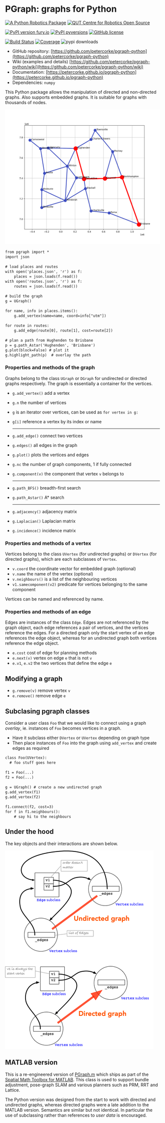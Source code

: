 # PGraph: graphs for Python

[![A Python Robotics Package](https://raw.githubusercontent.com/petercorke/robotics-toolbox-python/master/.github/svg/py_collection.min.svg)](https://github.com/petercorke/robotics-toolbox-python)
[![QUT Centre for Robotics Open Source](https://github.com/qcr/qcr.github.io/raw/master/misc/badge.svg)](https://qcr.github.io)

[![PyPI version fury.io](https://badge.fury.io/py/pgraph-python.svg)](https://pypi.python.org/pypi/pgraph-python/)
[![PyPI pyversions](https://img.shields.io/pypi/pyversions/pgraph-python)](https://pypi.python.org/pypi/pgraph-python/)
[![GitHub license](https://img.shields.io/github/license/Naereen/StrapDown.js.svg)](https://github.com/petercorke/pgraph-python/blob/master/LICENSE)

[![Build Status](https://github.com/petercorke/pgraph-python/actions/workflows/master.yml/badge.svg)](https://github.com/petercorke/pgraph-python/actions?query=workflow%3Abuild)
[![Coverage](https://codecov.io/gh/petercorke/pgraph-python/branch/master/graph/badge.svg)](https://codecov.io/gh/petercorke/pgraph-python)
![pypi downloads](https://img.shields.io/pypi/dw/pgraph-python)

- GitHub repository: [https://github.com/petercorke/pgraph-python](https://github.com/petercorke/pgraph-python)
- Wiki (examples and details) [https://github.com/petercorke/pgraph-python/wiki](https://github.com/petercorke/pgraph-python/wiki)
- Documentation: [https://petercorke.github.io/pgraph-python](https://petercorke.github.io/pgraph-python)
- Dependencies: `numpy`


This Python package allows the manipulation of directed and non-directed graphs.  Also supports embedded graphs.  It is suitable for graphs with thousands of nodes.

![road network](https://github.com/petercorke/pgraph-python/raw/master/examples/roads.png)

```
from pgraph import *
import json

# load places and routes
with open('places.json', 'r') as f:
    places = json.loads(f.read())
with open('routes.json', 'r') as f:
    routes = json.loads(f.read())

# build the graph
g = UGraph()

for name, info in places.items():
    g.add_vertex(name=name, coord=info["utm"])

for route in routes:
    g.add_edge(route[0], route[1], cost=route[2])

# plan a path from Hughenden to Brisbane
p = g.path_Astar('Hughenden', 'Brisbane')
g.plot(block=False) # plot it
g.highlight_path(p)  # overlay the path
```

### Properties and methods of the graph
Graphs belong to the class `UGraph` or `DGraph` for undirected or directed graphs respectively.  The graph is essentially a container for the vertices.

- `g.add_vertex()` add a vertex
- `g.n` the number of vertices
- `g` is an iterator over vertices, can be used as `for vertex in g:`
- `g[i]` reference a vertex by its index or name

    ***
- `g.add_edge()` connect two vertices
- `g.edges()` all edges in the graph
- `g.plot()` plots the vertices and edges
- `g.nc` the number of graph components, 1 if fully connected
- `g.component(v)` the component that vertex `v` belongs to

    ***
- `g.path_BFS()` breadth-first search
- `g.path_Astar()` A* search

    ***
- `g.adjacency()` adjacency matrix
- `g.Laplacian()` Laplacian matrix
- `g.incidence()` incidence matrix

### Properties and methods of a vertex
Vertices belong to the class `UVertex` (for undirected graphs) or `DVertex` (for directed graphs), which are each subclasses of `Vertex`.

- `v.coord` the coordinate vector for embedded graph (optional)
- `v.name` the name of the vertex (optional)
- `v.neighbours()` is a list of the neighbouring vertices
- `v1.samecomponent(v2)` predicate for vertices belonging to the same component

Vertices can be named and referenced by name.

### Properties and methods of an edge
Edges are instances of the class `Edge`.
Edges are not referenced by the graph object, each edge references a pair of vertices, and the vertices reference the edges.  For a directed graph only the start vertex of an edge references the edge object, whereas for an undirected graph both vertices reference the edge object.

- `e.cost` cost of edge for planning methods
- `e.next(v)` vertex on edge `e` that is not `v`
- `e.v1`, `e.v2` the two vertices that define the edge `e`

## Modifying a graph

- `g.remove(v)` remove vertex `v`
- `e.remove()` remove edge `e`

## Subclasing pgraph classes

Consider a user class `Foo` that we would like to connect using a graph _overlay_, ie.
instances of `Foo` becomes vertices in a graph.

- Have it subclass either `DVertex` or `UVertex` depending on graph type
- Then place instances of `Foo` into the graph using `add_vertex` and create edges as required

```
class Foo(UVertex):
  # foo stuff goes here
  
f1 = Foo(...)
f2 = Foo(...)

g = UGraph() # create a new undirected graph
g.add_vertex(f1)
g.add_vertex(f2)

f1.connect(f2, cost=3)
for f in f1.neighbours():
    # say hi to the neighbours
```

## Under the hood

The key objects and their interactions are shown below.

![data structures](https://github.com/petercorke/pgraph-python/raw/master/docs/source/datastructures.png)

## MATLAB version

This is a re-engineered version of [PGraph.m](https://github.com/petercorke/spatialmath-matlab/blob/master/PGraph.m) which ships as part of the [Spatial Math Toolbox for MATLAB](https://github.com/petercorke/spatialmath-matlab).  This class is used to support bundle adjustment, pose-graph SLAM and various planners such as PRM, RRT and Lattice.

The Python version was designed from the start to work with directed and undirected graphs, whereas directed graphs were a late addition to the MATLAB version.  Semantics are similar but not identical.  In particular the use of subclassing rather than references to
_user data_ is encouraged.





